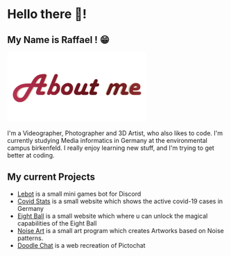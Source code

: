 # Hello there 👋!

## My Name is Raffael ! 😁

![About me](https://github.com/RaffaelSchaefer/RaffaelSchaefer/blob/master/img/about_me.png?raw=true)

I'm a Videographer, Photographer and 3D Artist, who also likes to code.
I'm currently studying Media informatics in Germany at the environmental campus birkenfeld. 
I really enjoy learning new stuff, and I'm trying to get better at coding.

## My current Projects

- [Lebot] is a small mini games bot for Discord
- [Covid Stats] is a small website which shows the active covid-19 cases in Germany
- [Eight Ball] is a small website which where u can unlock the magical capabilities of the Eight Ball
- [Noise Art] is a small art program which creates Artworks based on Noise patterns.
- [Doodle Chat] is a web recreation of Pictochat

[Lebot]: https://github.com/RaffaelSchaefer/LeBot
[Covid Stats]: https://raffaelschaefer.github.io/CovidStats/
[Eight Ball]: https://raffaelschaefer.github.io/EightBall/
[Noise Art]: https://github.com/RaffaelSchaefer/Noise-Art
[Doodle Chat]: https://github.com/Checker8763/Doodle-Chat
